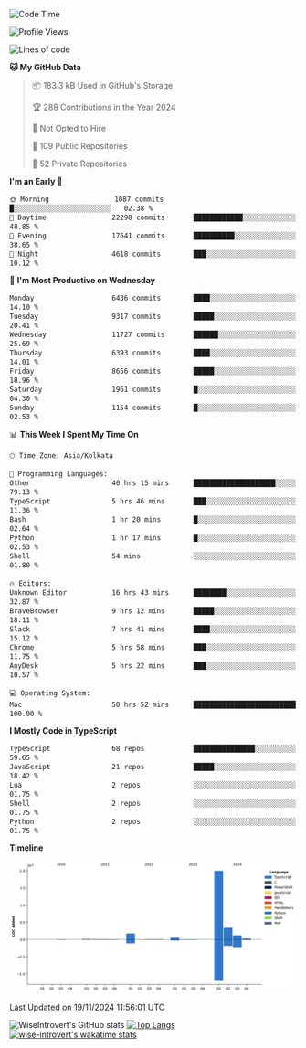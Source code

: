 <!--START_SECTION:waka-->
![Code Time](http://img.shields.io/badge/Code%20Time-1%2C865%20hrs%2054%20mins-blue)

![Profile Views](http://img.shields.io/badge/Profile%20Views-3-blue)

![Lines of code](https://img.shields.io/badge/From%20Hello%20World%20I%27ve%20Written-27.8%20million%20lines%20of%20code-blue)

**🐱 My GitHub Data** 

> 📦 183.3 kB Used in GitHub's Storage 
 > 
> 🏆 288 Contributions in the Year 2024
 > 
> 🚫 Not Opted to Hire
 > 
> 📜 109 Public Repositories 
 > 
> 🔑 52 Private Repositories 
 > 
**I'm an Early 🐤** 

```text
🌞 Morning                1087 commits        █░░░░░░░░░░░░░░░░░░░░░░░░   02.38 % 
🌆 Daytime                22298 commits       ████████████░░░░░░░░░░░░░   48.85 % 
🌃 Evening                17641 commits       ██████████░░░░░░░░░░░░░░░   38.65 % 
🌙 Night                  4618 commits        ███░░░░░░░░░░░░░░░░░░░░░░   10.12 % 
```
📅 **I'm Most Productive on Wednesday** 

```text
Monday                   6436 commits        ████░░░░░░░░░░░░░░░░░░░░░   14.10 % 
Tuesday                  9317 commits        █████░░░░░░░░░░░░░░░░░░░░   20.41 % 
Wednesday                11727 commits       ██████░░░░░░░░░░░░░░░░░░░   25.69 % 
Thursday                 6393 commits        ████░░░░░░░░░░░░░░░░░░░░░   14.01 % 
Friday                   8656 commits        █████░░░░░░░░░░░░░░░░░░░░   18.96 % 
Saturday                 1961 commits        █░░░░░░░░░░░░░░░░░░░░░░░░   04.30 % 
Sunday                   1154 commits        █░░░░░░░░░░░░░░░░░░░░░░░░   02.53 % 
```


📊 **This Week I Spent My Time On** 

```text
🕑︎ Time Zone: Asia/Kolkata

💬 Programming Languages: 
Other                    40 hrs 15 mins      ████████████████████░░░░░   79.13 % 
TypeScript               5 hrs 46 mins       ███░░░░░░░░░░░░░░░░░░░░░░   11.36 % 
Bash                     1 hr 20 mins        █░░░░░░░░░░░░░░░░░░░░░░░░   02.64 % 
Python                   1 hr 17 mins        █░░░░░░░░░░░░░░░░░░░░░░░░   02.53 % 
Shell                    54 mins             ░░░░░░░░░░░░░░░░░░░░░░░░░   01.80 % 

🔥 Editors: 
Unknown Editor           16 hrs 43 mins      ████████░░░░░░░░░░░░░░░░░   32.87 % 
BraveBrowser             9 hrs 12 mins       █████░░░░░░░░░░░░░░░░░░░░   18.11 % 
Slack                    7 hrs 41 mins       ████░░░░░░░░░░░░░░░░░░░░░   15.12 % 
Chrome                   5 hrs 58 mins       ███░░░░░░░░░░░░░░░░░░░░░░   11.75 % 
AnyDesk                  5 hrs 22 mins       ███░░░░░░░░░░░░░░░░░░░░░░   10.57 % 

💻 Operating System: 
Mac                      50 hrs 52 mins      █████████████████████████   100.00 % 
```

**I Mostly Code in TypeScript** 

```text
TypeScript               68 repos            ███████████████░░░░░░░░░░   59.65 % 
JavaScript               21 repos            █████░░░░░░░░░░░░░░░░░░░░   18.42 % 
Lua                      2 repos             ░░░░░░░░░░░░░░░░░░░░░░░░░   01.75 % 
Shell                    2 repos             ░░░░░░░░░░░░░░░░░░░░░░░░░   01.75 % 
Python                   2 repos             ░░░░░░░░░░░░░░░░░░░░░░░░░   01.75 % 
```



**Timeline**

![Lines of Code chart](https://raw.githubusercontent.com/wise-introvert/wise-introvert/master/assets/bar_graph.png)


 Last Updated on 19/11/2024 11:56:01 UTC
<!--END_SECTION:waka-->

![WiseIntrovert's GitHub stats](https://github-readme-stats.vercel.app/api?username=wise-introvert&count_private=true&show_icons=true)
[![Top Langs](https://github-readme-stats.vercel.app/api/top-langs/?username=wise-introvert&langs_count=10)](https://github.com/anuraghazra/github-readme-stats)
[![wise-introvert's wakatime stats](https://github-readme-stats.vercel.app/api/wakatime?username=wiseintrovert)](https://github.com/anuraghazra/github-readme-stats)
